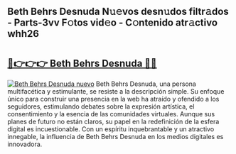 ## Beth Behrs Desnuda N𝚞𝚎vos desn𝚞dos filtr𝚊dos - Parts-3vv F𝚘tos vid𝚎o - C𝚘ntenido atr𝚊ctivo whh26

# <h2><a href="http://mb3k80t.tromn.icu/?c=Beth+Behrs+Desnuda">🔗👉👉👉 Beth Behrs Desnuda 🔗🔗</a></h2>

[![Beth Behrs Desnuda nuevo](https://i.imgur.com/pEAQMta.gif)](http://mb3k80t.tromn.icu/?c=Beth+Behrs+Desnuda)
Beth Behrs Desnuda, una persona multifacética y estimulante, se resiste a la descripción simple. Su enfoque único para construir una presencia en la web ha atraído y ofendido a los seguidores, estimulando debates sobre la expresión artística, el consentimiento y la esencia de las comunidades virtuales. Aunque sus planes de futuro no están claros, su papel en la redefinición de la esfera digital es incuestionable. Con un espíritu inquebrantable y un atractivo innegable, la influencia de Beth Behrs Desnuda en los medios digitales es innovadora.
